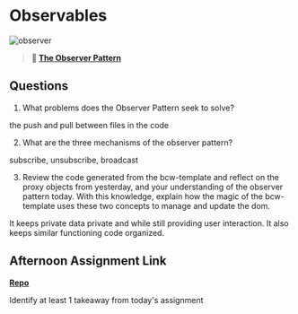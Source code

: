 # Observables

![observer](https://bcw.blob.core.windows.net/public/img/journals/8014045611652045)

> **📖 [The Observer Pattern](https://codeworksacademy.com/fs-student-guide/resources/wk3/04-Observer-Pattern)**

## Questions

1. What problems does the Observer Pattern seek to solve?

the push and pull between files in the code

2. What are the three mechanisms of the observer pattern?

subscribe, unsubscribe, broadcast


3. Review the code generated from the bcw-template and reflect on the proxy objects from yesterday, and your understanding of the observer pattern today. With this knowledge, explain how the magic of the bcw-template uses these two concepts to manage and update the dom.

It keeps private data private and while still providing user interaction. It also keeps similar functioning code organized.

## Afternoon Assignment Link

**[Repo](https://github.com/savtemp/task-master)**

Identify at least 1 takeaway from today's assignment
